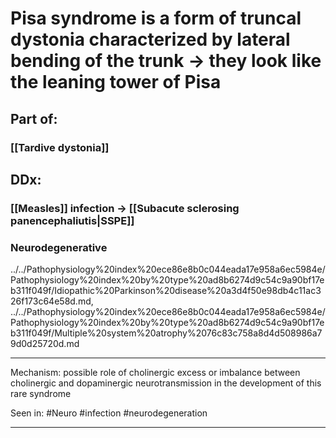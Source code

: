 # Pisa syndrome is a form of truncal dystonia characterized by lateral bending of the trunk → they look like the leaning tower of Pisa
## Part of:
### [[Tardive dystonia]]
## DDx:
### [[Measles]] infection -> [[Subacute sclerosing panencephaliutis|SSPE]] 
### Neurodegenerative 

../../Pathophysiology%20index%20ece86e8b0c044eada17e958a6ec5984e/Pathophysiology%20index%20by%20type%20ad8b6274d9c54c9a90bf17eb311f049f/Idiopathic%20Parkinson%20disease%20a3d4f50e98db4c11ac326f173c64e58d.md, ../../Pathophysiology%20index%20ece86e8b0c044eada17e958a6ec5984e/Pathophysiology%20index%20by%20type%20ad8b6274d9c54c9a90bf17eb311f049f/Multiple%20system%20atrophy%2076c83c758a8d4d508986a79d0d25720d.md

---
Mechanism: possible role of cholinergic excess or imbalance between cholinergic and dopaminergic neurotransmission in the development of this rare syndrome

Seen in: #Neuro #infection #neurodegeneration 

---
